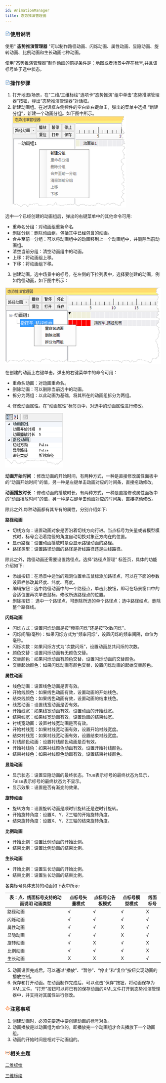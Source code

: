 ```yaml
---
id: AnimationManager
title: 态势推演管理器
---
```

### ![](img/read.gif)使用说明

使用" **态势推演管理器** "可以制作路径动画、闪烁动画、属性动画、显隐动画、旋转动画、比例动画和生长动画七种动画。

使用"态势推演管理器”制作动画的前提条件是：地图或者场景中存在标号,并且该标号处于选中状态。

### ![](img/read.gif)操作步骤

1. 打开地图/场景，在"二维/三维标绘"选项卡“态势推演”组中单击“态势推演管理器”按钮，弹出“态势推演管理器”对话框。 
2. 新建动画组。在对话框左侧控件的空白处右键单击，弹出的菜单中选择 “新建分组”，新建一个动画分组。如下图中所示。 
![](img/AnimationManager_1.png)  


选中一个已经创建的动画组后，弹出的右键菜单中的其他命令可用:

* 重命名分组：对动画组重新命名.
* 删除分组：删除动画组，包括其中已经包含的动画。 
* 合并至前一分组：可以将动画组中的动画移到上一个动画组中，并删除当前动画组。 
* 清空当前分组：清空动画组中的动画。 
* 上移：将动画组上移。 
* 下移：将动画组下移。 
3. 创建动画。选中场景中的标号，在左侧的下拉列表中，选择要创建的动画，例如路径动画，如下图中所示：   

![](img/AnimationManager_2.png)  

在创建的动画上右键单击，弹出的右键菜单中的命令可用：

* 重命名动画：对动画重命名。 
* 删除动画：可以删除当前选中的动画。 
* 拆分为两组：以此动画为基础，将其所在的动画组拆分为两组。 
4. 修改动画属性。在“动画属性”标签页中，对选中的动画属性进行修改。 
  
  ![](img/AnimationManager_3.png)  


**动画开始时间** ：修改动画的开始时间，有两种方式，一种是直接修改属性面板中的“动画开始时间”的值，另一种是左键单击动画对应的时间条，直接拖动修改。

**动画播放时长** ：修改动画的播放时长，有两种方式，一种是直接修改属性面板中的“动画播放时间”的值，另一种是右键单击动画对应的时间条，直接拖动修改。

除此之外,每种动画都有其专有的属性，分别介绍如下:

**路径动画**

* 切线方向：设置动画对象是否沿着切线方向行进。当点标号为矢量或者模型模式时，标号会沿着路径的角度自动切换对象正方向在的位置。 
* 显示路径：设置动画播放时是否显示路径动画的路径。 
* 路径类型：设置路径动画的路径是折线路径还是曲线路径。

除此之外，路径动画还需要设置路径点。选择“路径点管理” 标签页，具体的功能介绍如下:

* 添加按钮：在场景中适当的观测位置单击鼠标添加路径点，可以在下面的参数设置栏修改其经度、纬度、高度。 
* 编辑按钮：选中路径动画中的一个路径点，单击此按钮，即可在场景窗口中的合适位置再次单击鼠标，修改所选路径点的位置。
* 删除按钮： 选中一个路径点，可删除所选的单个路径点；选中路径结点，删除整个路径线。 

**闪烁动画**
* 闪烁方式：设置闪烁动画是按“频率闪烁”还是按“次数闪烁”。 
* 闪烁间隔(毫秒)：如果闪烁方式为“频率闪烁”，设置闪烁的频率间隔，单位为毫秒。 
* 闪烁次数：如果闪烁方式为“次数闪烁”，设置动画总共闪烁的次数。
* 颜色交替：设置闪烁动画有无颜色交替。 
* 交替颜色：如果闪烁动画有颜色交替，设置闪烁动画的交替颜色。 
* 交替起始颜色：如果闪烁动画有颜色交替，设置闪烁动画的起始交替颜色。 

**属性动画**

* 线色动画：设置线色动画是否有效。 
* 开始线颜色：如果线色动画有效，设置动画的开始线色。 
* 结束线颜色：如果线色动画有效，设置动画的结束线色。
* 线宽动画：设置线宽动画是否有效。 
* 开始线宽：如果线宽动画有效，设置动画的开始线宽。 
* 结束线宽：如果线宽动画有效，设置动画的结束线宽。 
* 衬线宽动画：设置衬线宽动画是否有效。 
* 开始衬线宽：如果衬线宽动画有效，设置开始衬线宽度。
* 结束衬线宽：如果衬线宽动画有效，设置结束衬线宽度。 
* 衬线颜色动画：设置衬线颜色动画是否有效。 
* 开始衬线色：如果衬线颜色动画有效，设置开始衬线颜色。 
* 结束衬线色：如果衬线颜色动画有效，设置结束衬线颜色。 

**显隐动画**

* 显示状态：设置显隐动画的最终状态。True表示标号的最终状态为显示，False表示标号的最终状态为不显示。 
* 显示效果：设置是否有渐变的效果。 

**旋转动画**

* 旋转方向：设置旋转动画是顺时针旋转还是逆时针旋转。 
* 开始旋转角度：设置X、Y、Z三轴的开始旋转角度。 
* 结束旋转角度：设置X、Y、Z三轴的结束旋转角度。 

**比例动画**

* 开始比例：设置比例动画的开始比例。 
* 结束比例：设置比例动画的结束比例。 

**生长动画**

* 开始比例：设置生长动画的开始比例。 
* 结束比例：设置生长动画的结束比例。 

各类标号具体支持的动画如下表中所示:

表：点、线面标号支持的动画说明  动画类型 | 点标号矢量模式 | 点标号公告板模式 | 点标号模型模式 | 线面标号  
---|---|---|---|---  
路径动画 |√|√|√|X  
闪烁动画 |√|√|√|√  
属性动画 |√|√|X|√  
显隐动画 |√|√|X|√  
旋转动画 |√|X|√|X  
比例动画 |√|√|√|X  
生长动画 |X|X|X|√  

5. 动画设置完成后，可以通过“播放”、“暂停”、“停止”和“复位”按钮实现动画的播放控制。 
6. 保存和打开动画。在动画制作完成后，可以点击“保存”按钮，将动画保存为XML文件。“打开”按钮可以将已有的保存动画的XML文件打开到态势推演管理器中，并支持对其属性进行修改。 

### ![](img/note.png)注意事项

1. 创建动画时，必须先要选中要创建动画的标号对象。
2. 动画播放是以动画组为单位的，即播放完一个动画组才会去播放下一个动画组。
3. 动画的开始时间是相对于动画组的。

### ![](img/seealso.png)相关主题

 [二维标绘](../Plotting/2DPlotting/2DPlotting)

 [三维标绘](../Plotting/3DPlotting/3DPlotting)

